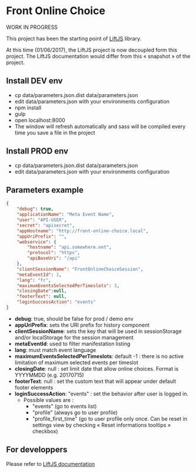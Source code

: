 # Front Online Choice

WORK IN PROGRESS

This project has been the starting point of [LiftJS](https://github.com/libre-informatique/LiftJS/) library.

At this time (01/06/2017), the LiftJS project is now decoupled form this project. The LiftJS documentation would differ from this « snapshot » of the project.

## Install DEV env

-   cp data/parameters.json.dist data/parameters.json
-   edit data/parameters.json with your environments configuration
-   npm install
-   gulp
-   open localhost:8000
-   The window will refresh automatically and sass will be compiled every time you save a file in the project

## Install PROD env

-   cp data/parameters.json.dist data/parameters.json
-   edit data/parameters.json with your environments configuration

## Parameters example

```json
{
    "debug": true,
    "applicationName": "Meta Event Name",
    "user": "API-USER",
    "secret": "apisecret",
    "appHostname": "http://front-online-choice.local",
    "appUriPrefix": "",
    "webservice": {
        "hostname": "api.somewhere.net",
        "protocol": "https",
        "apiBaseUri": "/api"
    },
    "clientSessionName": "FrontOnlineChoiceSession",
    "metaEventId": 1,
    "lang": "fr",
    "maximumEventsSelectedPerTimeslots": 3,
    "closingDate":null,
    "footerText": null,
    "loginSuccessAction": "events"
}
```
- **debug**: true, should be false for prod / demo env
- **appUriPrefix**: sets the URI prefix for history component
- **clientSessionName**: sets the key that will be used in sessionStorage and/or localStorage for the session management
- **metaEventId**: used to filter manifestation listing
- **lang**: must match event language
- **maximumEventsSelectedPerTimeslots**: default -1 : there is no active limitation of maximum selected events per timeslot
- **closingDate**: null : set limit date that allow online choices. Format is YYYYMMDD (e.g. 20170715)
- **footerText**: null : set the custom text that will appear under default footer elements
- **loginSuccessAction**: "events" : set the behavior after user is logged in.
  - Possible values are :
    - "events" (go to events list)
    - "profile" (always go to user profile)
    - "profile_first_time" (go to user profile only once. Can be reset in settings view by checking « Reset informations tooltips » checkbox)

## For developpers

Please refer to [LiftJS documentation](https://github.com/libre-informatique/LiftJS/blob/master/README.md)
